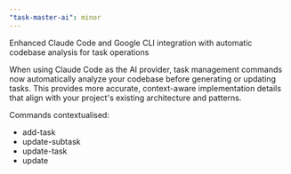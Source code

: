 ```yaml
---
"task-master-ai": minor
---
```


Enhanced Claude Code and Google CLI integration with automatic codebase analysis for task operations

When using Claude Code as the AI provider, task management commands now automatically analyze your codebase before generating or updating tasks. This provides more accurate, context-aware implementation details that align with your project's existing architecture and patterns.

Commands contextualised:

- add-task
- update-subtask
- update-task
- update
